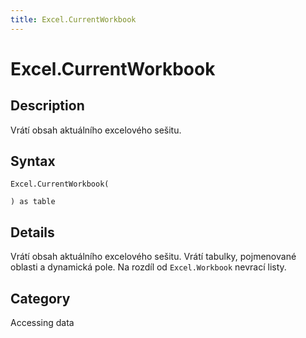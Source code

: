 ```yaml
---
title: Excel.CurrentWorkbook
---
```


# Excel.CurrentWorkbook


## Description

Vrátí obsah aktuálního excelového sešitu.


## Syntax

```powerquery
Excel.CurrentWorkbook(

) as table
```


## Details

Vrátí obsah aktuálního excelového sešitu. Vrátí tabulky, pojmenované oblasti a dynamická pole. Na rozdíl od <code>Excel.Workbook</code> nevrací listy.



## Category
Accessing data
